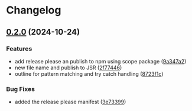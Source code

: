 # Changelog

## [0.2.0](https://github.com/Jordan-Hall/TypeGuard/compare/typeguard-v0.1.0...typeguard-v0.2.0) (2024-10-24)


### Features

* add release please an publish to npm using scope package ([9a347a2](https://github.com/Jordan-Hall/TypeGuard/commit/9a347a2cd191108666880fe35ed52dda98ed320f))
* new file name and publish to JSR ([2f77446](https://github.com/Jordan-Hall/TypeGuard/commit/2f774469aaa6893314d5268092192700e80da47a))
* outline for pattern matching and try catch handling ([8723f1c](https://github.com/Jordan-Hall/TypeGuard/commit/8723f1c235f1f62f4a1f058e0ef7c3b87b0651a6))


### Bug Fixes

* added the release please manifest ([3e73399](https://github.com/Jordan-Hall/TypeGuard/commit/3e73399a3cf30fe49ae385039a6da6cdf6ddf6a1))
